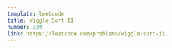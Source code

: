 ```yaml
---
template: leetcode
title: Wiggle Sort II
number: 324
link: https://leetcode.com/problems/wiggle-sort-ii
---
```

